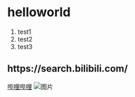 # helloworld

1. test1
2. test2
3. test3

<h2 id="picture"> https://search.bilibili.com/ </h2>

[哔哩哔哩](https://search.bilibili.com/)
![图片](http://www.xinhuanet.com/photo/2016-07/20/129162596_14689850029451n.jpg)
